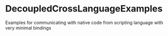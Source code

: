 # DecoupledCrossLanguageExamples
Examples for communicating with native code from scripting language with very minimal bindings
